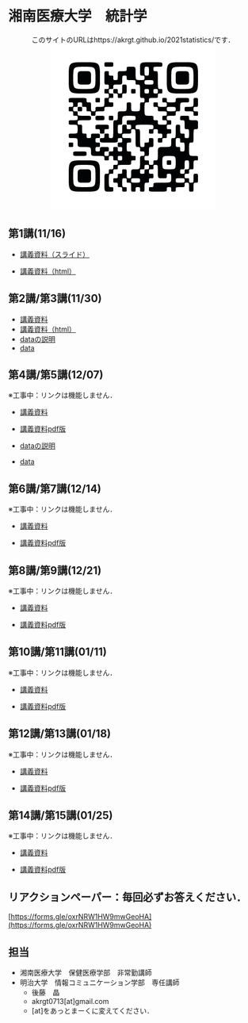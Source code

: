 # 湘南医療大学　統計学

<div style="text-align: center;">このサイトのURLはhttps://akrgt.github.io/2021statistics/です．</div>

<div align="center">
<img src="qr.png" title="講義サイトqrコード">
</div>





## 第1講(11/16)

* [講義資料（スライド）](https://github.com/akrgt/2021statistics/raw/gh-pages/slide/1st.pdf)

* [講義資料（html）](https://akrgt.github.io/2021statistics/page/html_1st.html)



## 第2講/第3講(11/30)

* [講義資料](https://github.com/akrgt/2021statistics/raw/gh-pages/slide/2nd3rd.pdf)
* [講義資料（html）](https://akrgt.github.io/2021statistics/page/html_2nd3rd.html)
* [dataの説明](https://akrgt.github.io/2021statistics/page/data_table.html)
* [data]()



## 第4講/第5講(12/07)

※工事中：リンクは機能しません．

* [講義資料]()

* [講義資料pdf版]()

* [dataの説明]()

* [data]()

  

## 第6講/第7講(12/14)

※工事中：リンクは機能しません．

* [講義資料]()

* [講義資料pdf版]()

  

## 第8講/第9講(12/21)

※工事中：リンクは機能しません．

* [講義資料]()

* [講義資料pdf版]()

  

## 第10講/第11講(01/11)

※工事中：リンクは機能しません．

* [講義資料]()

* [講義資料pdf版]()

  

## 第12講/第13講(01/18)

※工事中：リンクは機能しません．

* [講義資料]()

* [講義資料pdf版]()



## 第14講/第15講(01/25)

※工事中：リンクは機能しません．

* [講義資料]()

* [講義資料pdf版]()



## リアクションペーパー：毎回必ずお答えください．

[https://forms.gle/oxrNRW1HW9mwGeoHA](https://forms.gle/oxrNRW1HW9mwGeoHA)



## 担当

- 湘南医療大学　保健医療学部　非常勤講師
- 明治大学　情報コミュニケーション学部　専任講師
  - 後藤　晶
  - akrgt0713[at]gmail.com
  - [at]をあっとまーくに変えてください．
